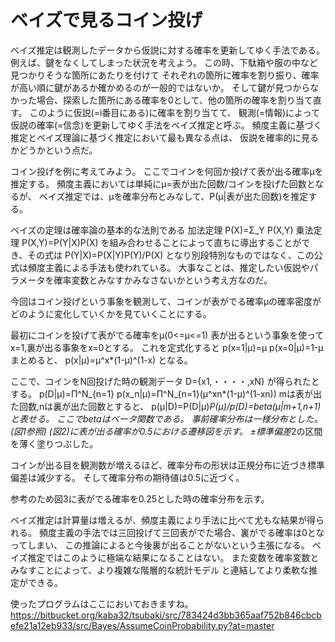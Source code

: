 ベイズで見るコイン投げ
========================
ベイズ推定は観測したデータから仮説に対する確率を更新してゆく手法である。
例えば、鍵をなくしてしまった状況を考えよう。
この時、下駄箱や服の中など見つかりそうな箇所にあたりを付けて
それぞれの箇所に確率を割り振り、確率が高い順に鍵があるか確かめるのが一般的ではないか。
そして鍵が見つからなかった場合、探索した箇所にある確率を0として、他の箇所の確率を割り当て直す。
このように仮説(=i番目にある)に確率を割り当てて、
観測(=情報)によって仮説の確率(=信念)を更新してゆく手法をベイズ推定と呼ぶ。
頻度主義に基づく推定とベイズ理論に基づく推定において最も異なる点は、
仮説を確率的に見るかどうかという点だ。

コイン投げを例に考えてみよう。
ここでコインを何回か投げて表が出る確率μを推定する。
頻度主義においては単純にμ=表が出た回数/コインを投げた回数となるが、
ベイズ推定では、μを確率分布とみなして、P(μ|表が出た回数)を推定する。

ベイズの定理は確率論の基本的な法則である
加法定理
P(X)=Σ_Y P(X,Y)
乗法定理
P(X,Y)=P(Y|X)P(X)
を組み合わせることによって直ちに導出することができ、その式は
P(Y|X)=P(X|Y)P(Y)/P(X)
となり別段特別なものではなく、この公式は頻度主義による手法も使われている。
大事なことは、推定したい仮説やパラメータを確率変数とみなすかみなさないかという考え方なのだ。

今回はコイン投げという事象を観測して、コインが表がでる確率μの確率密度がどのように変化していくかを見ていくことにする。

最初にコインを投げて表がでる確率をμ(0<=μ<=1)
表が出るという事象を使ってx=1,裏が出る事象をx=0とする。
これを定式化すると
p(x=1|μ)=μ
p(x=0|μ)=1-μ
まとめると、
p(x|μ)=μ^x*(1-μ)^(1-x)
となる。

ここで、コインをN回投げた時の観測データ
D={x1,・・・・,xN}
が得られたとする。
p(D|μ)=Π^N_{n=1} p(x_n|μ)=Π^N_{n=1}(μ^xn*(1-μ)^(1-xn))
mは表が出た回数,nは裏が出た回数とすると、
p(μ|D)=P(D|μ)*P(μ)/p(D)=beta(μ|m+1,n+1)
と表せる。
ここでbetaはベータ関数である。
事前確率分布は一様分布とした。(図1参照)
(図2)に表が出る確率が0.5における遷移図を示す。
±標準偏差*2の区間を薄く塗りつぶした。

コインが出る目を観測数が増えるほど、確率分布の形状は正規分布に近づき標準偏差は減少する。
そして確率分布の期待値は0.5に近づく。

参考のため図3に表がでる確率を0.25とした時の確率分布を示す。

ベイズ推定は計算量は増えるが、頻度主義により手法に比べて尤もな結果が得られる。
頻度主義の手法では三回投げて三回表がでた場合、裏がでる確率は0となってしまい、
この推論によると今後裏が出ることがないという主張になる。
ベイズ推定ではこのように極端な結果になることはない。
また変数を確率変数とみなすことによって、より複雑な階層的な統計モデル
と連結してより柔軟な推定ができる。



使ったプログラムはここにおいておきますね。
https://bitbucket.org/kaba32/tsubaki/src/783424d3bb365aaf752b846cbcbefe21a12eb933/src/Bayes/AssumeCoinProbability.py?at=master

